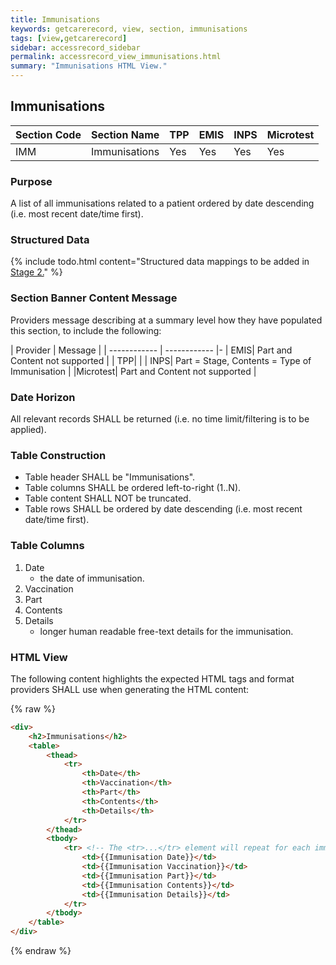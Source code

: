 ```yaml
---
title: Immunisations
keywords: getcarerecord, view, section, immunisations
tags: [view,getcarerecord]
sidebar: accessrecord_sidebar
permalink: accessrecord_view_immunisations.html
summary: "Immunisations HTML View."
---
```


## Immunisations ##

| Section Code | Section Name | TPP | EMIS | INPS | Microtest |
| ------------ | ------------ |-----|------|------|-----------|
| IMM | Immunisations | Yes | Yes | Yes | Yes |

### Purpose ###

A list of all immunisations related to a patient ordered by date descending (i.e. most recent date/time first).

### Structured Data ###

{% include todo.html content="Structured data mappings to be added in [Stage 2.](designprinciples_maturity_model.html)" %}


### Section Banner Content Message ###

Providers message describing at a summary level how they have populated this section, to include the following:

| Provider | Message |
| ------------ | ------------ |-
| EMIS| Part and Content not supported |
| TPP|  |
| INPS|  Part = Stage, Contents = Type of Immunisation  |
|Microtest| Part and Content not supported |


### Date Horizon ###

All relevant records SHALL be returned (i.e. no time limit/filtering is to be applied).

### Table Construction ###

- Table header SHALL be "Immunisations".
- Table columns SHALL be ordered left-to-right (1..N).
- Table content SHALL NOT be truncated.
- Table rows SHALL be ordered by date descending (i.e. most recent date/time first).

### Table Columns ###

1. Date
	- the date of immunisation.
2. Vaccination 
3. Part
4. Contents
5. Details
	- longer human readable free-text details for the immunisation.

### HTML View ###

The following content highlights the expected HTML tags and format providers SHALL use when generating the HTML content:

{% raw %}
```html
<div>
	<h2>Immunisations</h2>
	<table>
		<thead>
			<tr>
				<th>Date</th>
				<th>Vaccination</th>
				<th>Part</th>
				<th>Contents</th>
				<th>Details</th>
			</tr>
		</thead>
		<tbody>
			<tr> <!-- The <tr>...</tr> element will repeat for each immunisation -->
				<td>{{Immunisation Date}}</td>
				<td>{{Immunisation Vaccination}}</td>
				<td>{{Immunisation Part}}</td>
				<td>{{Immunisation Contents}}</td>
				<td>{{Immunisation Details}}</td>
			</tr>
		</tbody>
	</table>
</div>
```
{% endraw %}
